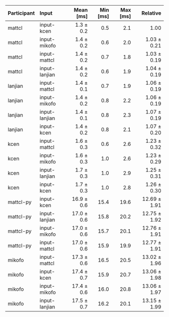 | Participant | Input | Mean [ms] | Min [ms] | Max [ms] | Relative |
|:---|:---|---:|---:|---:|---:|
| mattcl | input-kcen | 1.3 ± 0.2 | 0.5 | 2.1 | 1.00 |
| mattcl | input-mikofo | 1.4 ± 0.2 | 0.6 | 2.0 | 1.03 ± 0.21 |
| mattcl | input-mattcl | 1.4 ± 0.2 | 0.7 | 1.8 | 1.03 ± 0.19 |
| mattcl | input-lanjian | 1.4 ± 0.2 | 0.6 | 1.9 | 1.04 ± 0.19 |
| lanjian | input-mattcl | 1.4 ± 0.1 | 0.7 | 1.9 | 1.06 ± 0.19 |
| lanjian | input-mikofo | 1.4 ± 0.2 | 0.8 | 2.2 | 1.06 ± 0.19 |
| lanjian | input-lanjian | 1.4 ± 0.1 | 0.8 | 2.3 | 1.07 ± 0.19 |
| lanjian | input-kcen | 1.4 ± 0.2 | 0.8 | 2.1 | 1.07 ± 0.20 |
| kcen | input-mattcl | 1.6 ± 0.3 | 0.6 | 2.6 | 1.23 ± 0.32 |
| kcen | input-mikofo | 1.6 ± 0.3 | 1.0 | 2.6 | 1.23 ± 0.29 |
| kcen | input-lanjian | 1.7 ± 0.3 | 1.0 | 2.9 | 1.25 ± 0.31 |
| kcen | input-kcen | 1.7 ± 0.3 | 1.0 | 2.8 | 1.26 ± 0.30 |
| mattcl-py | input-kcen | 16.9 ± 0.6 | 15.4 | 19.6 | 12.69 ± 1.91 |
| mattcl-py | input-lanjian | 17.0 ± 0.6 | 15.8 | 20.2 | 12.75 ± 1.92 |
| mattcl-py | input-mikofo | 17.0 ± 0.6 | 15.7 | 20.1 | 12.76 ± 1.91 |
| mattcl-py | input-mattcl | 17.0 ± 0.6 | 15.9 | 19.9 | 12.77 ± 1.91 |
| mikofo | input-mattcl | 17.3 ± 0.6 | 16.5 | 20.5 | 13.02 ± 1.96 |
| mikofo | input-kcen | 17.4 ± 0.7 | 15.9 | 20.7 | 13.06 ± 1.98 |
| mikofo | input-mikofo | 17.4 ± 0.6 | 16.0 | 20.8 | 13.06 ± 1.97 |
| mikofo | input-lanjian | 17.5 ± 0.7 | 16.2 | 20.1 | 13.15 ± 1.99 |
